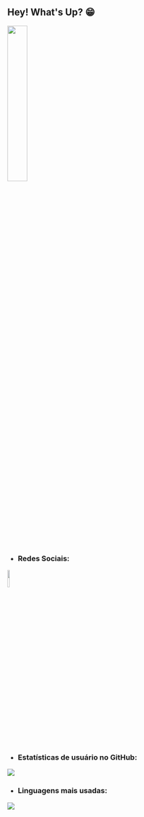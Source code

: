 ## Hey! What's Up? 😁


<img src="https://user-images.githubusercontent.com/82673226/115105399-00c62200-9f35-11eb-8c5c-cf79ca6800a4.gif" width=30% height=auto>

  
* ### Redes Sociais:

<a href="https://www.linkedin.com/in/souviictor/">
  <img src="https://user-images.githubusercontent.com/82673226/115105804-8945c200-9f37-11eb-9de8-ebd239f7d6b4.png" width=10% height=auto>
</a>  

* ### Estatísticas de usuário no GitHub:  

![](https://github-readme-stats.vercel.app/api?username=souviictor&show_icons=true&theme=dark&border_radius=10px&icon_color=00ccff&text_color=ffffff&layout=compact)  

* ### Linguagens mais usadas:  

![](https://github-readme-stats.vercel.app/api/top-langs/?username=souviictor&theme=dark&border_radius=10px&text_color=ffffff&layout=compact)
